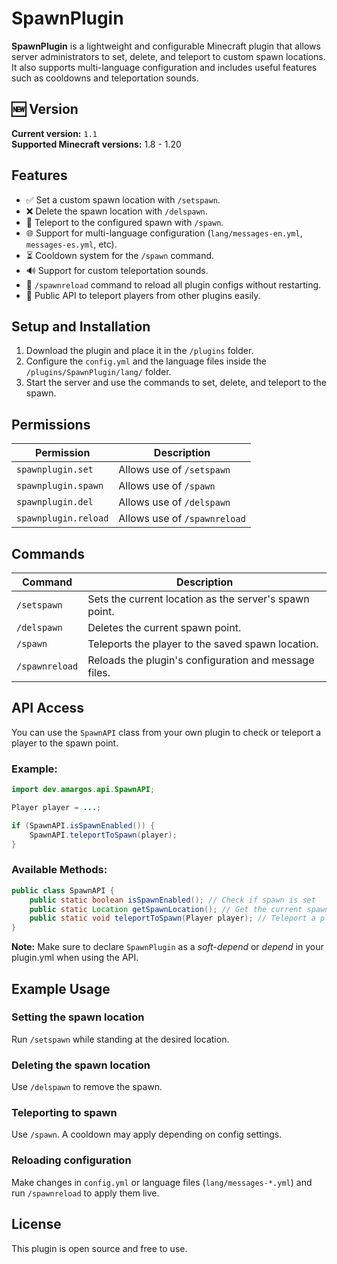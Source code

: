 # SpawnPlugin

**SpawnPlugin** is a lightweight and configurable Minecraft plugin that allows server administrators to set, delete, and teleport to custom spawn locations. It also supports multi-language configuration and includes useful features such as cooldowns and teleportation sounds.

## 🆕 Version
**Current version:** `1.1`  
**Supported Minecraft versions:** 1.8 - 1.20

## Features
- ✅ Set a custom spawn location with `/setspawn`.
- ❌ Delete the spawn location with `/delspawn`.
- 🚀 Teleport to the configured spawn with `/spawn`.
- 🌐 Support for multi-language configuration (`lang/messages-en.yml`, `messages-es.yml`, etc).
- ⏳ Cooldown system for the `/spawn` command.
- 🔊 Support for custom teleportation sounds.
- 🔁 `/spawnreload` command to reload all plugin configs without restarting.
- 🧩 Public API to teleport players from other plugins easily.

## Setup and Installation
1. Download the plugin and place it in the `/plugins` folder.
2. Configure the `config.yml` and the language files inside the `/plugins/SpawnPlugin/lang/` folder.
3. Start the server and use the commands to set, delete, and teleport to the spawn.

## Permissions

| Permission             | Description                            |
|------------------------|----------------------------------------|
| `spawnplugin.set`      | Allows use of `/setspawn`              |
| `spawnplugin.spawn`    | Allows use of `/spawn`                 |
| `spawnplugin.del`      | Allows use of `/delspawn`              |
| `spawnplugin.reload`   | Allows use of `/spawnreload`           |

## Commands

| Command         | Description                                             |
|----------------|---------------------------------------------------------|
| `/setspawn`     | Sets the current location as the server's spawn point. |
| `/delspawn`     | Deletes the current spawn point.                       |
| `/spawn`        | Teleports the player to the saved spawn location.      |
| `/spawnreload`  | Reloads the plugin's configuration and message files.  |

## API Access

You can use the `SpawnAPI` class from your own plugin to check or teleport a player to the spawn point.

### Example:

```java
import dev.amargos.api.SpawnAPI;

Player player = ...;

if (SpawnAPI.isSpawnEnabled()) {
    SpawnAPI.teleportToSpawn(player);
}
```

### Available Methods:

```java
public class SpawnAPI {
    public static boolean isSpawnEnabled(); // Check if spawn is set
    public static Location getSpawnLocation(); // Get the current spawn Location
    public static void teleportToSpawn(Player player); // Teleport a player to spawn
}
```

**Note:** Make sure to declare `SpawnPlugin` as a *soft-depend* or *depend* in your plugin.yml when using the API.

## Example Usage

### Setting the spawn location
Run `/setspawn` while standing at the desired location.

### Deleting the spawn location
Use `/delspawn` to remove the spawn.

### Teleporting to spawn
Use `/spawn`. A cooldown may apply depending on config settings.

### Reloading configuration
Make changes in `config.yml` or language files (`lang/messages-*.yml`) and run `/spawnreload` to apply them live.

## License
This plugin is open source and free to use.